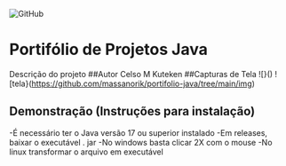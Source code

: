 ![GitHub](https://img.shields.io/github/license/massanorik/portifolio-java)
# Portifólio de Projetos Java
Descrição do projeto
##Autor
Celso M Kuteken
##Capturas de Tela
![}()
![tela}(https://github.com/massanorik/portifolio-java/tree/main/img)
## Demonstração (Instruções para instalação)
-É necessário ter o Java versão 17 ou superior instalado
-Em releases, baixar o executável . jar
-No windows basta clicar 2X com o mouse
-No linux transformar o arquivo em executável


